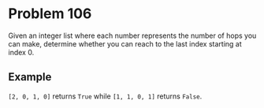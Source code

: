 # Problem 106

Given an integer list where each number represents the number of hops you can make, determine whether you can reach to the last index starting at index 0.

## Example

`[2, 0, 1, 0]` returns `True` while `[1, 1, 0, 1]` returns `False`.

